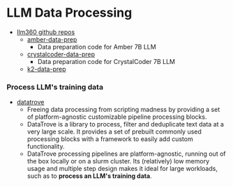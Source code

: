 # LLM Data Processing

- [llm360 github repos](https://github.com/llm360)
    - [amber-data-prep](https://github.com/LLM360/amber-data-prep)
        - Data preparation code for Amber 7B LLM
    - [crystalcoder-data-prep](https://github.com/LLM360/crystalcoder-data-prep)
        - Data preparation code for CrystalCoder 7B LLM
    - [k2-data-prep](https://github.com/LLM360/k2-data-prep)



### Process LLM's training data

- [datatrove](https://github.com/huggingface/datatrove)
    - Freeing data processing from scripting madness by providing a set of platform-agnostic customizable pipeline processing blocks.
    - DataTrove is a library to process, filter and deduplicate text data at a very large scale. It provides a set of prebuilt commonly used processing blocks with a framework to easily add custom functionality.
    - DataTrove processing pipelines are platform-agnostic, running out of the box locally or on a slurm cluster. Its (relatively) low memory usage and multiple step design makes it ideal for large workloads, such as to **process an LLM's training data**.